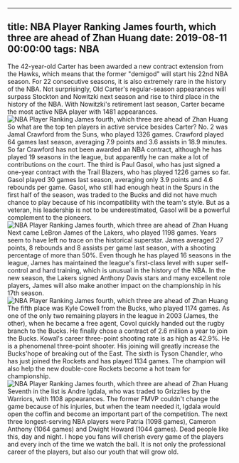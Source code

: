 
---
title: NBA Player Ranking James fourth, which three are ahead of Zhan Huang
date: 2019-08-11 00:00:00
tags:  NBA
---
The 42-year-old Carter has been awarded a new contract extension from the Hawks, which means that the former "demigod" will start his 22nd NBA season. For 22 consecutive seasons, it is also extremely rare in the history of the NBA.
Not surprisingly, Old Carter's regular-season appearances will surpass Stockton and Nowitzki next season and rise to third place in the history of the NBA. With Nowitzki's retirement last season, Carter became the most active NBA player with 1481 appearances.
​
![NBA Player Ranking James fourth, which three are ahead of Zhan Huang](b4eff3ec60dc4114b7125c775c84129f.jpg)
​
So what are the top ten players in active service besides Carter?
No. 2 was Jamal Crawford from the Suns, who played 1326 games. Crawford played 64 games last season, averaging 7.9 points and 3.6 assists in 18.9 minutes. So far Crawford has not been awarded an NBA contract, although he has played 19 seasons in the league, but apparently he can make a lot of contributions on the court.
The third is Paul Gasol, who has just signed a one-year contract with the Trail Blazers, who has played 1226 games so far. Gasol played 30 games last season, averaging only 3.9 points and 4.6 rebounds per game. Gasol, who still had enough heat in the Spurs in the first half of the season, was traded to the Bucks and did not have much chance to play because of his incompatibility with the team's style. But as a veteran, his leadership is not to be underestimated, Gasol will be a powerful complement to the pioneers.
​
![NBA Player Ranking James fourth, which three are ahead of Zhan Huang](aad7955f0896426fabc5ffc974e8cecf.jpg)
​
Next came LeBron James of the Lakers, who played 1198 games. Years seem to have left no trace on the historical superstar. James averaged 27 points, 8 rebounds and 8 assists per game last season, with a shooting percentage of more than 50%.
Even though he has played 16 seasons in the league, James has maintained the league's first-class level with super self-control and hard training, which is unusual in the history of the NBA.
In the new season, the Lakers signed Anthony Davis stars and many excellent role players, James will also make another impact on the championship in his 17th season.
​
![NBA Player Ranking James fourth, which three are ahead of Zhan Huang](c4e46d7bdc774e979007ff082c54454c.jpg)
​
The fifth place was Kyle Cowell from the Bucks, who played 1174 games. As one of the only two remaining players in the league in 2003 (James, the other), when he became a free agent, Covol quickly handed out the rugby branch to the Bucks. He finally chose a contract of 2.6 million a year to join the Bucks. Kowal's career three-point shooting rate is as high as 42.9%. He is a phenomenal three-point shooter. His joining will greatly increase the Bucks'hope of breaking out of the East.
The sixth is Tyson Chandler, who has just joined the Rockets and has played 1134 games. The champion will also help the new double-core Rockets become a hot team for championship.
​
![NBA Player Ranking James fourth, which three are ahead of Zhan Huang](2ee658c53a3648ed89a4f553af5e306d.jpg)
​
Seventh in the list is Andre Igdala, who was traded to Grizzlies by the Warriors, with 1108 appearances. The former FMVP couldn't change the game because of his injuries, but when the team needed it, Igdala would open the coffin and become an important part of the competition.
The next three longest-serving NBA players were Patria (1098 games), Cameron Anthony (1064 games) and Dwight Howard (1044 games).
Dead people like this, day and night. I hope you fans will cherish every game of the players and every inch of the time we watch the ball. It is not only the professional career of the players, but also our youth that will grow old.